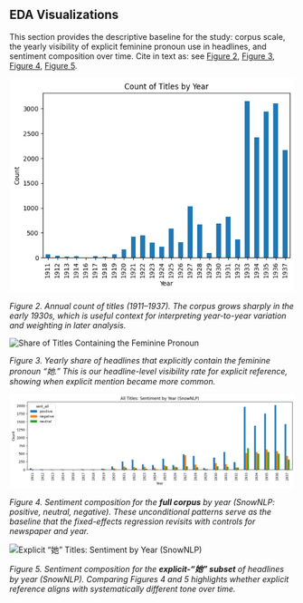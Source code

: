 
## EDA Visualizations
This section provides the descriptive baseline for the study: corpus scale, the yearly visibility of explicit feminine pronoun use in headlines, and sentiment composition over time. Cite in text as: see [Figure 2](#fig2), [Figure 3](#fig3), [Figure 4](#fig4), [Figure 5](#fig5).

![Count of Titles by Year](count%20of%20title.png)

*Figure 2. Annual count of titles (1911–1937). The corpus grows sharply in the early 1930s, which is useful context for interpreting year-to-year variation and weighting in later analysis.*

![Share of Titles Containing the Feminine Pronoun](share%20of%20title%20containing%20%E5%A5%B9.png)

*Figure 3. Yearly share of headlines that explicitly contain the feminine pronoun “她.” This is our headline-level visibility rate for explicit reference, showing when explicit mention became more common.*


![All Titles: Sentiment by Year (SnowNLP)](title%20with%20sentiment.png)

*Figure 4. Sentiment composition for the **full corpus** by year (SnowNLP: positive, neutral, negative). These unconditional patterns serve as the baseline that the fixed-effects regression revisits with controls for newspaper and year.*

![Explicit “她” Titles: Sentiment by Year (SnowNLP)](title%20with%20sentiment%20%E5%A5%B9.png)

*Figure 5. Sentiment composition for the **explicit-“她” subset** of headlines by year (SnowNLP). Comparing Figures 4 and 5 highlights whether explicit reference aligns with systematically different tone over time.*

